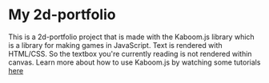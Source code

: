 <h1>My 2d-portfolio</h1>

This is a 2d-portfolio project that is made with the Kaboom.js library which is a library for making games in JavaScript.
    Text is rendered with HTML/CSS. So the textbox you're currently reading is not rendered within canvas. Learn more about how to use
    Kaboom.js by watching some tutorials <a href="https://youtube.com/@jslegenddev" target="_blank">here</a>
